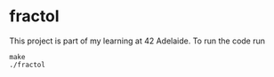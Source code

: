 # fractol
This project is part of my learning at 42 Adelaide. To run the code run 
```
make
./fractol
```
